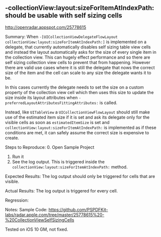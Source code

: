 ## -collectionView:layout:sizeForItemAtIndexPath: should be usable with self sizing cells

http://openradar.appspot.com/25778615

Summary:
When `-[UICollectionViewDelegateFlowLayout collectionView:layout:sizeForItemAtIndexPath:]` is implemented on a delegate, that currently automatically disables self sizing table view cells and instead the layout automatically asks for the size of every single item in the collection view. This can hugely effect performance and so there are self sizing collection view cells to prevent that from happening. However there are valid use cases where it is still the delegate that nows the correct size of the item and the cell can scale to any size the delegate wants it to be.

In this cases currently the delegate needs to set the size on a custom property of the collection view cell which then uses this size to update the size inside its layout attributes when `-preferredLayoutAttributesFittingAttributes:` is called.

Instead, like `UITableView` a `UICollectionViewFlowLayout` should still make use of the estimated item size if it is set and ask its delegate only for the visible cells as soon as `estimatedItemSize` is set and `collectionView:layout:sizeForItemAtIndexPath:` is implemented as if these conditions are met, it can safely assume the correct size is expensive to create.

Steps to Reproduce:
0. Open Sample Project
1. Run it
2. See the log output. This is triggered inside the `collectionView:layout:sizeForItemAtIndexPath:` method. 

Expected Results:
The log output should only be triggered for cells that are visible.

Actual Results:
The log output is triggered for every cell.

Regression:


Notes:
Sample Code: https://github.com/PSPDFKit-labs/radar.apple.com/tree/master/25778615%20-%20CollectionViewSelfSizingCells

Tested on iOS 10 GM, not fixed.
